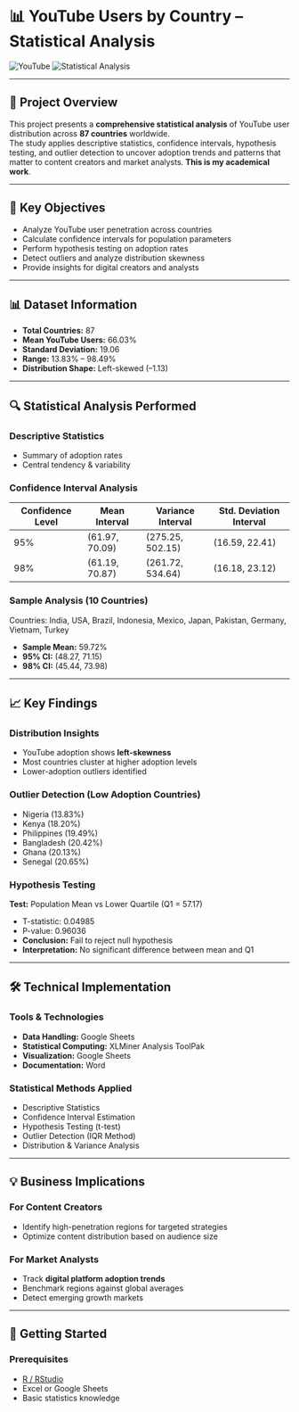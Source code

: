 # 📊 YouTube Users by Country – Statistical Analysis

![YouTube](https://img.shields.io/badge/YouTube-Data_Analysis-FF0000?style=for-the-badge&logo=youtube&logoColor=white)
![Statistical Analysis](https://img.shields.io/badge/Statistical_Analysis-R_Excel-007ACC?style=for-the-badge&logo=r&logoColor=white)

---

## 📖 Project Overview
This project presents a **comprehensive statistical analysis** of YouTube user distribution across **87 countries** worldwide.  
The study applies descriptive statistics, confidence intervals, hypothesis testing, and outlier detection to uncover adoption trends and patterns that matter to content creators and market analysts. **This is my academical work**.

---

## 🎯 Key Objectives
- Analyze YouTube user penetration across countries  
- Calculate confidence intervals for population parameters  
- Perform hypothesis testing on adoption rates  
- Detect outliers and analyze distribution skewness  
- Provide insights for digital creators and analysts  

---

## 📊 Dataset Information
- **Total Countries:** 87  
- **Mean YouTube Users:** 66.03%  
- **Standard Deviation:** 19.06  
- **Range:** 13.83% – 98.49%  
- **Distribution Shape:** Left-skewed (–1.13)  

---

## 🔍 Statistical Analysis Performed
### Descriptive Statistics
- Summary of adoption rates  
- Central tendency & variability  

### Confidence Interval Analysis
| Confidence Level | Mean Interval     | Variance Interval   | Std. Deviation Interval |
|------------------|------------------|---------------------|-------------------------|
| 95%              | (61.97, 70.09)   | (275.25, 502.15)    | (16.59, 22.41)          |
| 98%              | (61.19, 70.87)   | (261.72, 534.64)    | (16.18, 23.12)          |

### Sample Analysis (10 Countries)
Countries: India, USA, Brazil, Indonesia, Mexico, Japan, Pakistan, Germany, Vietnam, Turkey  
- **Sample Mean:** 59.72%  
- **95% CI:** (48.27, 71.15)  
- **98% CI:** (45.44, 73.98)  

---

## 📈 Key Findings
### Distribution Insights
- YouTube adoption shows **left-skewness**  
- Most countries cluster at higher adoption levels  
- Lower-adoption outliers identified  

### Outlier Detection (Low Adoption Countries)
- Nigeria (13.83%)  
- Kenya (18.20%)  
- Philippines (19.49%)  
- Bangladesh (20.42%)  
- Ghana (20.13%)  
- Senegal (20.65%)  

### Hypothesis Testing
**Test:** Population Mean vs Lower Quartile (Q1 = 57.17)  
- T-statistic: 0.04985  
- P-value: 0.96036  
- **Conclusion:** Fail to reject null hypothesis  
- **Interpretation:** No significant difference between mean and Q1  

---

## 🛠️ Technical Implementation
### Tools & Technologies
- **Data Handling:** Google Sheets
- **Statistical Computing:** XLMiner Analysis ToolPak
- **Visualization:** Google Sheets
- **Documentation:** Word 

### Statistical Methods Applied
- Descriptive Statistics  
- Confidence Interval Estimation  
- Hypothesis Testing (t-test)  
- Outlier Detection (IQR Method)  
- Distribution & Variance Analysis  

---

## 💡 Business Implications
### For Content Creators
- Identify high-penetration regions for targeted strategies  
- Optimize content distribution based on audience size  

### For Market Analysts
- Track **digital platform adoption trends**  
- Benchmark regions against global averages  
- Detect emerging growth markets  

---

## 🚀 Getting Started
### Prerequisites
- [R / RStudio](https://posit.co/download/rstudio-desktop/)  
- Excel or Google Sheets  
- Basic statistics knowledge  
